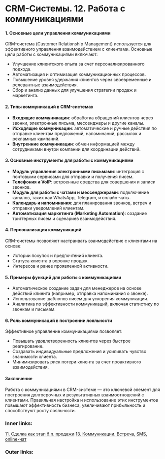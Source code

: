  

# CRM-Системы. 12. Работа с коммуникациями

#### 1. Основные цели управления коммуникациями

CRM-система (Customer Relationship Management) используется для эффективного управления взаимодействием с клиентами. Основные цели работы с коммуникациями включают:

- Улучшение клиентского опыта за счет персонализированного подхода.
- Автоматизация и оптимизация коммуникационных процессов.
- Повышение уровня удержания клиентов через своевременные и релевантные взаимодействия.
- Сбор и анализ данных для улучшения стратегии продаж и маркетинга.

#### 2. Типы коммуникаций в CRM-системах

- **Входящие коммуникации**: обработка обращений клиентов через звонки, электронные письма, мессенджеры и другие каналы.
- **Исходящие коммуникации**: автоматические и ручные действия по отправке клиентам предложений, напоминаний, рассылок и рекламных кампаний.
- **Внутренние коммуникации**: обмен информацией между сотрудниками внутри компании для координации действий.

#### 3. Основные инструменты для работы с коммуникациями

- **Модуль управления электронными письмами**: интеграция с почтовыми сервисами для отправки и получения писем.
- **Телефония и VoIP**: встроенные средства для совершения и записи звонков.
- **Модуль для работы с чатами и мессенджерами**: подключение каналов, таких как WhatsApp, Telegram, и онлайн-чаты.
- **Календарь и напоминания**: для планирования звонков, встреч и отправки уведомлений клиентам.
- **Автоматизация маркетинга (Marketing Automation)**: создание триггерных писем и сценариев взаимодействия.

#### 4. Персонализация коммуникаций

CRM-системы позволяют настраивать взаимодействие с клиентами на основе:

- Истории покупок и предпочтений клиента.
- Статуса клиента в воронке продаж.
- Интересов и ранее проявленной активности.

#### 5. Примеры функций для работы с коммуникациями

- Автоматическое создание задач для менеджеров на основе действий клиента (например, отправка напоминания о звонке).
- Использование шаблонов писем для ускорения коммуникации.
- Аналитика по эффективности коммуникаций, включая статистику по звонкам и письмам.

#### 6. Роль коммуникаций в построении лояльности

Эффективное управление коммуникациями позволяет:

- Повышать удовлетворенность клиентов через быстрое реагирование.
- Создавать индивидуальные предложения и усиливать чувство значимости клиента.
- Минимизировать риск потери клиента за счет проактивного взаимодействия.

#### Заключение

Работа с коммуникациями в CRM-системе — это ключевой элемент для построения долгосрочных и результативных взаимоотношений с клиентами. Правильная настройка и использование этих инструментов повышают эффективность бизнеса, увеличивают прибыльность и способствуют росту лояльности.

### Inner links:
[11. Сделка как этап б.п. продажи](2.%20Theory/IT%20продукты/CRM/11.%20Сделка%20как%20этап%20б.п.%20продажи.md)
[13. Коммуникации. Встреча, SMS, online-чат](2.%20Theory/IT%20продукты/CRM/13.%20Коммуникации.%20Встреча,%20SMS,%20online-чат.md)
### Outer links: